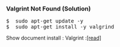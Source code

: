 ### Valgrint Not Found (Solution)

<pre>
$  sudo apt-get update -y 
$  sudo apt-get install -y valgrind
</pre>

Show document install : Valgrint :[[read]](https://github.com/syaifulahdan/Mini-NDN-Work/blob/main/Assignment%202:NDNrg-Topology/NDNrg-Image-Node1/NFD-ErrorSolution-Notfound-valgrint-Node-1.txt)

